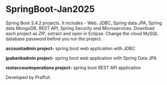 # SpringBoot-Jan2025
Spring Boot 3.4.2 projects. It includes - Web, JDBC, Spring data JPA, Spring data MongoDB, REST API, Spring Security and Microservices. Download each project as ZIP, extract and open in Eclipse. Change the cloud MySQL database password before you run the project.

**accountadmin project-** spring boot web application with JDBC

**jpabankadmin project-** spring boot web application with Spring Data JPA

**restaccountoperations project-** spring boot REST API application

Developed by Praffull.
